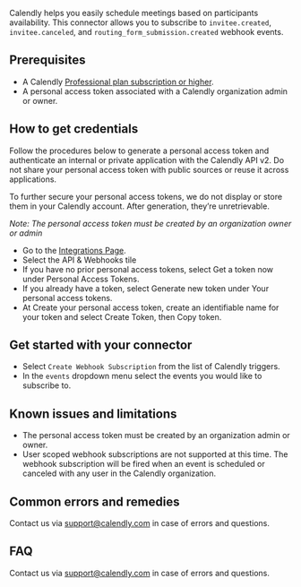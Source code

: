 Calendly helps you easily schedule meetings based on participants availability. This connector allows you to subscribe to `invitee.created`, `invitee.canceled`, and `routing_form_submission.created` webhook events.

## Prerequisites

- A Calendly [Professional plan subscription or higher](https://calendly.com/pricing).
- A personal access token associated with a Calendly organization admin or owner.

## How to get credentials

Follow the procedures below to generate a personal access token and authenticate an internal or private application with the Calendly API v2. Do not share your personal access token with public sources or reuse it across applications.

To further secure your personal access tokens, we do not display or store them in your Calendly account. After generation, they’re unretrievable.

_Note: The personal access token must be created by an organization owner or admin_

- Go to the [Integrations Page](https://calendly.com/integrations).
- Select the API & Webhooks tile
- If you have no prior personal access tokens, select Get a token now under Personal Access Tokens.
- If you already have a token, select Generate new token under Your personal access tokens.
- At Create your personal access token, create an identifiable name for your token and select Create Token, then Copy token.

## Get started with your connector

- Select `Create Webhook Subscription` from the list of Calendly triggers.
- In the `events` dropdown menu select the events you would like to subscribe to.

## Known issues and limitations

- The personal access token must be created by an organization admin or owner.
- User scoped webhook subscriptions are not supported at this time. The webhook subscription will be fired when an event is scheduled or canceled with any user in the Calendly organization.

## Common errors and remedies

Contact us via [support@calendly.com](support@calendly.com) in case of errors and questions.

## FAQ

Contact us via [support@calendly.com](support@calendly.com) in case of errors and questions.
